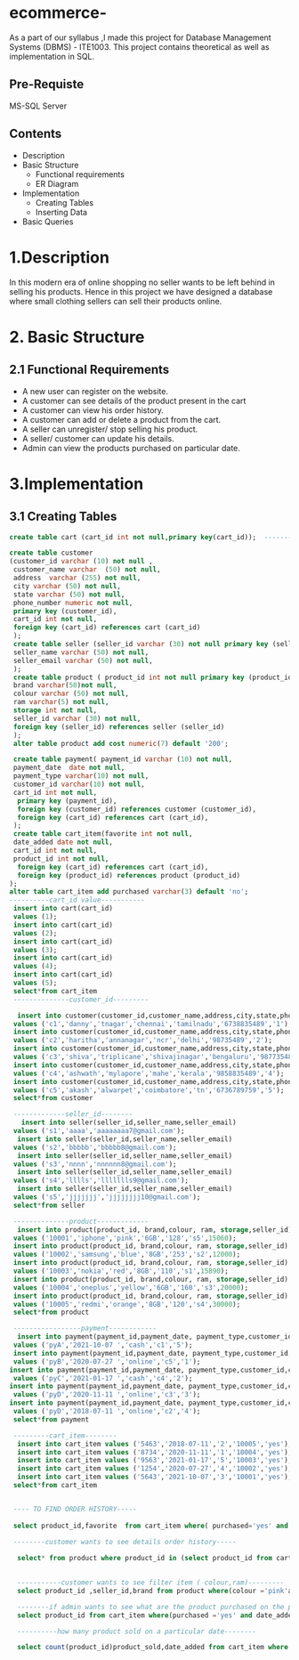 # ecommerce-
As a part of our syllabus ,I made this project for Database Management Systems (DBMS) - ITE1003. This project contains theoretical as well as implementation in SQL.

## Pre-Requiste
MS-SQL Server
## Contents
* Description
* Basic Structure
  * Functional requirements
  * ER Diagram
* Implementation
  * Creating Tables
  * Inserting Data
* Basic Queries

# 1.Description
In this modern era of online shopping no seller wants to be left behind in selling his products.  Hence in this project we have designed a database where small clothing sellers can sell their products online.

# 2. Basic Structure
## 2.1 Functional Requirements
* A new user can register on the website.
* A customer can see details of the product present in the cart
* A customer can view his order history.
* A customer can add or delete a product from the cart.
* A seller can unregister/ stop selling his product.
* A seller/ customer can update his details.
* Admin can view the products purchased on particular date.



# 3.Implementation
## 3.1 Creating Tables
```sql
create table cart (cart_id int not null,primary key(cart_id));  --------------how to convert int to varchar-------

create table customer
(customer_id varchar (10) not null ,
 customer_name varchar  (50) not null,
 address  varchar (255) not null,
 city varchar (50) not null,
 state varchar (50) not null,
 phone_number numeric not null,
 primary key (customer_id),
 cart_id int not null,
 foreign key (cart_id) references cart (cart_id)
 );
 create table seller (seller_id varchar (30) not null primary key (seller_id),
 seller_name varchar (50) not null,
 seller_email varchar (50) not null, 
 );
 create table product ( product_id int not null primary key (product_id),
 brand varchar(50)not null,
 colour varchar (50) not null,
 ram varchar(5) not null,
 storage int not null,
 seller_id varchar (30) not null,
 foreign key (seller_id) references seller (seller_id)
 );
 alter table product add cost numeric(7) default '200';

 create table payment( payment_id varchar (10) not null, 
 payment_date  date not null,
 payment_type varchar(10) not null,
 customer_id varchar(10) not null,
 cart_id int not null,
  primary key (payment_id),
  foreign key (customer_id) references customer (customer_id),
  foreign key (cart_id) references cart (cart_id),
 );
 create table cart_item(favorite int not null,
 date_added date not null,
 cart_id int not null,
 product_id int not null,
  foreign key (cart_id) references cart (cart_id),
  foreign key (product_id) references product (product_id)
);
alter table cart_item add purchased varchar(3) default 'no';
----------cart_id value-----------
 insert into cart(cart_id)
 values (1);
 insert into cart(cart_id)
 values (2);
 insert into cart(cart_id)
 values (3);
 insert into cart(cart_id)
 values (4);
 insert into cart(cart_id)
 values (5);
 select*from cart_item
 --------------customer_id---------

  insert into customer(customer_id,customer_name,address,city,state,phone_number,cart_id)
 values ('c1','danny','tnagar','chennai','tamilnadu','6738835489','1');
 insert into customer(customer_id,customer_name,address,city,state,phone_number,cart_id)
 values ('c2','haritha','annanagar','ncr','delhi','98735489','2');
 insert into customer(customer_id,customer_name,address,city,state,phone_number,cart_id)
 values ('c3','shiva','triplicane','shivajinagar','bengaluru','987735489','3');
 insert into customer(customer_id,customer_name,address,city,state,phone_number,cart_id)
 values ('c4','ashwath','mylapore','mahe','kerala','9858835489','4');
 insert into customer(customer_id,customer_name,address,city,state,phone_number,cart_id)
 values ('c5','akash','alwarpet','coimbatore','tn','6736789759','5');
 select*from customer

 -------------seller_id--------
   insert into seller(seller_id,seller_name,seller_email)
 values ('s1','aaaa','aaaaaaaa7@gmail.com');
  insert into seller(seller_id,seller_name,seller_email)
 values ('s2','bbbbb','bbbbb8@gmail.com');
  insert into seller(seller_id,seller_name,seller_email)
 values ('s3','nnnn','nnnnnn8@gmail.com');
  insert into seller(seller_id,seller_name,seller_email)
 values ('s4','lllls','llllllls9@gmail.com');
  insert into seller(seller_id,seller_name,seller_email)
 values ('s5','jjjjjjj','jjjjjjjj10@gmail.com');
 select*from seller

 --------------product-------------
  insert into product(product_id, brand,colour, ram, storage,seller_id)
 values ('10001','iphone','pink','6GB','128','s5',15060);
 insert into product(product_id, brand,colour, ram, storage,seller_id)
 values ('10002','samsung','blue','8GB','253','s2',12000);
 insert into product(product_id, brand,colour, ram, storage,seller_id)
 values ('10003','nokia','red','8GB','110','s1',15890);
 insert into product(product_id, brand,colour, ram, storage,seller_id)
 values ('10004','oneplus','yellow','6GB','160','s3',20000);
 insert into product(product_id, brand,colour, ram, storage,seller_id)
 values ('10005','redmi','orange','8GB','120','s4',30000);
 select*from product

 -----------------payment------------
  insert into payment(payment_id,payment_date, payment_type,customer_id,cart_id)
 values ('pyA','2021-10-07 ','cash','c1','5');
 insert into payment(payment_id,payment_date, payment_type,customer_id,cart_id)
 values ('pyB','2020-07-27 ','online','c5','1');
insert into payment(payment_id,payment_date, payment_type,customer_id,cart_id)
 values ('pyC','2021-01-17 ','cash','c4','2');
insert into payment(payment_id,payment_date, payment_type,customer_id,cart_id)
 values ('pyD','2020-11-11 ','online','c3','3');
insert into payment(payment_id,payment_date, payment_type,customer_id,cart_id)
 values ('pyD','2018-07-11 ','online','c2','4');
 select*from payment

 ---------cart_item--------
  insert into cart_item values ('5463','2018-07-11','2','10005','yes');
  insert into cart_item values ('8734','2020-11-11','1','10004','yes');
  insert into cart_item values ('9563','2021-01-17','5','10003','yes');
  insert into cart_item values ('1254','2020-07-27','4','10002','yes');
  insert into cart_item values ('5643','2021-10-07','3','10001','yes');
 select*from cart_item


 ---- TO FIND ORDER HISTORY-----
 
 select product_id,favorite  from cart_item where( purchased='yes' and cart_id in (select cart_id from customer where customer_id='c5'))

 --------customer wants to see details order history-----
  
  select* from product where product_id in (select product_id from cart_item where (cart_id in (select cart_id from customer where customer_id = 'c4')));
  

  -----------customer wants to see filter item ( colour,ram)---------
  select product_id ,seller_id,brand from product where(colour ='pink'and ram ='6GB');

  --------if admin wants to see what are the product purchased on the particular date----
  select product_id from cart_item where(purchased ='yes' and date_added ='2021-01-17');

  ----------how many product sold on a particular date--------

  select count(product_id)product_sold,date_added from cart_item where purchased ='yes' group by (date_added);
